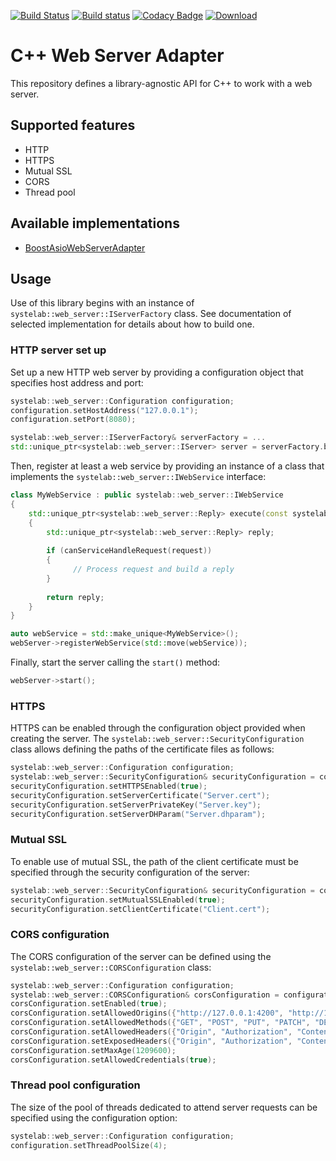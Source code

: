 [![Build Status](https://travis-ci.org/systelab/cpp-webserver-adapter.svg?branch=master)](https://travis-ci.org/systelab/cpp-webserver-adapter)
[![Build status](https://ci.appveyor.com/api/projects/status/b2yacbbo5x9hp8cy?svg=true)](https://ci.appveyor.com/project/systelab/cpp-webserver-adapter)
[![Codacy Badge](https://api.codacy.com/project/badge/Grade/cdb01d96abbd49ba92ffb0edcff71988)](https://www.codacy.com/app/systelab/cpp-webserver-adapter?utm_source=github.com&amp;utm_medium=referral&amp;utm_content=systelab/cpp-webserver-adapter&amp;utm_campaign=Badge_Grade)
[![Download](https://api.bintray.com/packages/systelab/conan/WebServerAdapter:systelab/images/download.svg)](https://bintray.com/systelab/conan/WebServerAdapter:systelab/_latestVersion)

# C++ Web Server Adapter

This repository defines a library-agnostic API for C++ to work with a web server.

## Supported features

* HTTP
* HTTPS
* Mutual SSL
* CORS
* Thread pool

## Available implementations

* [BoostAsioWebServerAdapter](https://github.com/systelab/cpp-boostasio-webserver-adapter)

## Usage

Use of this library begins with an instance of `systelab::web_server::IServerFactory` class. See documentation of selected implementation for details about how to build one.

### HTTP server set up

Set up a new HTTP web server by providing a configuration object that specifies host address and port:

```cpp
systelab::web_server::Configuration configuration;
configuration.setHostAddress("127.0.0.1");
configuration.setPort(8080);

systelab::web_server::IServerFactory& serverFactory = ...
std::unique_ptr<systelab::web_server::IServer> server = serverFactory.buildServer(configuration);
```

Then, register at least a web service by providing an instance of a class that implements the `systelab::web_server::IWebService` interface:

```cpp
class MyWebService : public systelab::web_server::IWebService
{
    std::unique_ptr<systelab::web_server::Reply> execute(const systelab::web_server::Request& request)
    {
        std::unique_ptr<systelab::web_server::Reply> reply;
	
        if (canServiceHandleRequest(request))
        {
	          // Process request and build a reply
        }
	
        return reply;
    }
}

auto webService = std::make_unique<MyWebService>();
webServer->registerWebService(std::move(webService));
```

Finally, start the server calling the `start()` method:

```cpp
webServer->start();
```

### HTTPS

HTTPS can be enabled through the configuration object provided when creating the server. The `systelab::web_server::SecurityConfiguration` class allows defining the paths of the certificate files as follows:

```cpp
systelab::web_server::Configuration configuration;
systelab::web_server::SecurityConfiguration& securityConfiguration = configuration.getSecurityConfiguration();
securityConfiguration.setHTTPSEnabled(true);
securityConfiguration.setServerCertificate("Server.cert");
securityConfiguration.setServerPrivateKey("Server.key");
securityConfiguration.setServerDHParam("Server.dhparam");
```

### Mutual SSL

To enable use of mutual SSL, the path of the client certificate must be specified through the security configuration of the server:

```cpp
systelab::web_server::SecurityConfiguration& securityConfiguration = configuration.getSecurityConfiguration();
securityConfiguration.setMutualSSLEnabled(true);
securityConfiguration.setClientCertificate("Client.cert");
```

### CORS configuration

The CORS configuration of the server can be defined using the `systelab::web_server::CORSConfiguration` class:

```cpp
systelab::web_server::Configuration configuration;
systelab::web_server::CORSConfiguration& corsConfiguration = configuration.getCORSConfiguration();
corsConfiguration.setEnabled(true);
corsConfiguration.setAllowedOrigins({"http://127.0.0.1:4200", "http://127.0.0.1:8082"});
corsConfiguration.setAllowedMethods({"GET", "POST", "PUT", "PATCH", "DELETE", "OPTIONS"});
corsConfiguration.setAllowedHeaders({"Origin", "Authorization", "Content-Type"});
corsConfiguration.setExposedHeaders({"Origin", "Authorization", "Content-Type"});
corsConfiguration.setMaxAge(1209600);
corsConfiguration.setAllowedCredentials(true);
```

### Thread pool configuration

The size of the pool of threads dedicated to attend server requests can be specified using the configuration option:

```cpp
systelab::web_server::Configuration configuration;
configuration.setThreadPoolSize(4);
```
